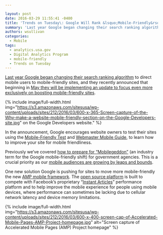```yaml
---

layout: post
date: 2016-03-29 11:55:41 -0400
title: 'Trends on Tuesday\: Google Will Rank &lsquo;Mobile-Friendly&rsquo; Sites Even Higher Beginning in May'
summary: 'Last year Google began changing their search ranking algorithm to direct mobile users to mobile-friendly sites, and they recently announced that beginning in May they will be implementing an update to focus even more exclusively on boosting mobile-friendly sites. {% img=&quot;https\://s3.amazonaws.com/sitesusa/wp-content/uploads/sites/212/2016/03/600-x-365-Screen-capture-of-the-Why-make-a-website-mobile-friendly-section-on-the-Google-Developers-site.jpg&quot; alt=&quot;Screen capture of the &amp;quot;why make a website mobile-friendly section&amp;quot; on the Google Developers'
authors: wsullivan
categories:
  - Mobile
tags:
  - analytics.usa.gov
  - Digital Analytics Program
  - mobile-friendly
  - Trends on Tuesday
---
```


[Last year Google began changing their search ranking algorithm](https://www.WHATEVER/2015/03/03/trends-on-tuesday-google-to-implement-mobile-friendly-rankings/) to direct mobile users to mobile-friendly sites, and they recently announced that beginning in [May they will be implementing an update to focus even more exclusively on boosting mobile-friendly sites](https://webmasters.googleblog.com/2016/03/continuing-to-make-web-more-mobile.html).


{% include image/full-width.html img="https://s3.amazonaws.com/sitesusa/wp-content/uploads/sites/212/2016/03/600-x-365-Screen-capture-of-the-Why-make-a-website-mobile-friendly-section-on-the-Google-Developers-site.jpg" 
 on the Google Developers website." %}

In the announcement, Google encourages website owners to test their sites using the [Mobile-Friendly Test](https://www.google.com/webmasters/tools/mobile-friendly/) and [Webmaster Mobile Guide](https://developers.google.com/webmasters/mobile-sites/), to learn how to improve your site for mobile friendliness.

Previously we’ve covered [how to prepare for “Mobilegeddon”](https://www.WHATEVER/2015/04/15/mobilegeddon-government-edition/) (an industry term for the Google mobile-friendly shift) for government agencies. This is a crucial priority as our [mobile audiences are growing by leaps and bounds](https://www.WHATEVER/2015/10/21/gov-analytics-breakdown-2-mobile-is-bigger-than-ever/).

One new solution Google is pushing for sites to move more mobile-friendly the new [AMP mobile framework](https://www.ampproject.org/). The [open source platform](https://github.com/ampproject/amphtml) is built to compete with Facebook’s proprietary “[Instant Articles](https://www.WHATEVER/2016/02/29/the-content-corner-facebook-expands-access-to-instant-articles/)” performance platform and to help improve the mobile experience for people using mobile devices, where performance can sometimes be lacking due to cellular network latency and device memory limitations.


{% include image/full-width.html img="https://s3.amazonaws.com/sitesusa/wp-content/uploads/sites/212/2016/03/600-x-400-screen-cap-of-Accelerated-Mobile-Pages-AMP-Project-homepage.jpg" alt="Screen capture of Accelerated Mobile Pages (AMP) Project homepage" %}